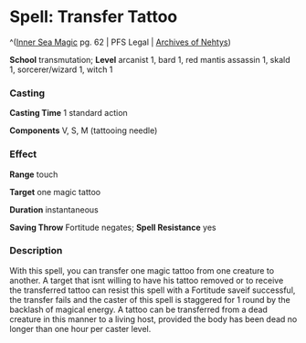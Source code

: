# Spell: Transfer Tattoo

^([Inner Sea Magic][ss-transfer-tattoo] pg. 62 | PFS Legal | [Archives of Nehtys][sn-transfer-tattoo])

**School** transmutation; **Level** arcanist 1, bard 1, red mantis assassin 1, skald 1, sorcerer/wizard 1, witch 1

### Casting

**Casting Time** 1 standard action  

**Components** V, S, M (tattooing needle)

### Effect

**Range** touch  

**Target** one magic tattoo  

**Duration** instantaneous  

**Saving Throw** Fortitude negates; **Spell Resistance** yes

### Description

With this spell, you can transfer one magic tattoo from one creature to another. A target that isnt willing to have his tattoo removed or to receive the transferred tattoo can resist this spell with a Fortitude saveif successful, the transfer fails and the caster of this spell is staggered for 1 round by the backlash of magical energy. A tattoo can be transferred from a dead creature in this manner to a living host, provided the body has been dead no longer than one hour per caster level.

[ss-transfer-tattoo]: http://paizo.com/store/games/rolep
[sn-transfer-tattoo]: http://www.archivesofnethys.com/SpellDisplay.aspx?ItemName=Transfer%20Tattoo